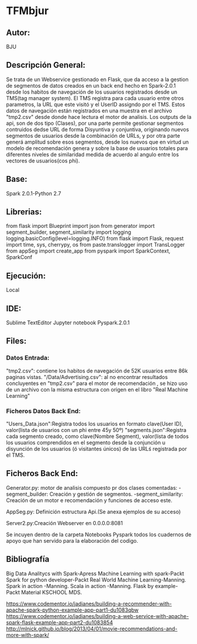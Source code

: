 # TFMbjur

## Autor:
BJU
## Descripción General:
Se trata de un Webservice gestionado en Flask, que da acceso a la gestion de segmentos de datos creados en un back end hecho en Spark-2.0.1 desde los habitos de navegación de los usuarios registrados desde un TMS(tag manager system). El TMS registra para cada usuario entre otros parametros, la URL que este visitó y el UserID assigndo por el TMS.
Estos datos de navegación están registrados en una muestra en el archivo "tmp2.csv" desde donde hace lectura el motor de analisis. Los outputs de la api, son de dos tipo (Clases), por una parte permite gestionar segmentos contruidos dedse URL de forma Disyuntiva y conjuntiva, originando nuevos segmentos de usuarios desde la combinación de URLs, y por otra parte generá amplitud sobre esos segmentos, desde los nuevos que en virtud un modelo de recomendación genera y sobre la base de usuarios totales para diferentes niveles de similaridad medida de acuerdo al angulo entre los vectores de usuarios(cos phi).

## Base:
Spark 2.0.1-Python 2.7

## Librerias:
from flask import Blueprint
import json
from generator import segment_builder, segment_similarity
import logging
logging.basicConfig(level=logging.INFO)
from flask import Flask, request
import time, sys, cherrypy, os
from paste.translogger import TransLogger
from appSeg import create_app
from pyspark import SparkContext, SparkConf

## Ejecución:
Local

## IDE:
Sublime TextEditor
Jupyter notebook Pyspark.2.0.1

## Files:
### Datos Entrada:
"tmp2.csv": contiene los habitos de navegación de 52K usuarios entre 86k paginas vistas.
"/Data/Advertising.csv": al no encontrar resultados concluyentes en "tmp2.csv" para el motor de recomendación , se hizo uso de un archivo con la misma estructura con origen en el libro "Real Machine Learning"

### Ficheros Datos Back End:
"Users_Data.json":Registra todos los usuarios en formato clave(User ID), valor(lista de usuarios con un phi entre 45y 50º)
"segments.json":Registra cada segmento creado, como clave(Nombre Segment), valor(lista de todos los usuarios comprendidos en el segmento desde la conjunción u disyunción de los usuarios (ó visitantes únicos) de las URLś registrada por el TMS.

## Ficheros Back End:
 
Generator.py: motor de analisis compuesto pr dos clases comentadas:
		-segment_builder: Creación y gestión de segmentos.
		-segment_similarity: Creación de un motor e recomendación y funciones de acceso  este.

AppSeg.py: Definición estructura Api.(Se anexa ejemplos de su acceso)

Server2.py:Creación Webserver en 0.0.0.0:8081

Se incuyen dentro de la carpeta Notebooks Pyspark todos los cuadernos de apoyo que han servido para la elaboración del codigo.

## Bibliografía


Big Data Analitycs with Spark-Apress
Machine Learning with spark-Packt
Spark for python developer-Packt
Real World Machine Learning-Manning.
Spark in action -Manning.
Scala in action -Manning.
Flask by example-Packt
Material KSCHOOL MDS.

https://www.codementor.io/jadianes/building-a-recommender-with-apache-spark-python-example-app-part1-du1083qbw
https://www.codementor.io/jadianes/building-a-web-service-with-apache-spark-flask-example-app-part2-du1083854
http://mlnick.github.io/blog/2013/04/01/movie-recommendations-and-more-with-spark/





